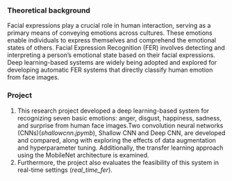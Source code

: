 ### Theoretical background

Facial expressions play a crucial role in human interaction, serving as a primary means of
conveying emotions across cultures. These emotions enable individuals to express themselves
and comprehend the emotional states of others. Facial Expression Recognition (FER) involves
detecting and interpreting a person’s emotional state based on their facial expressions. Deep
learning-based systems are widely being adopted and explored for developing automatic FER
systems that directly classify human emotion from face images.

### Project
1. This research project developed a deep learning-based system for recognizing seven basic emotions: anger, disgust, happiness,
sadness, and surprise from human face images.Two convolution neural networks (CNNs)(*shallowcnn.jpymb*), Shallow CNN and Deep CNN, are developed and
compared, along with exploring the effects of data augmentation and hyperparameter tuning.
Additionally, the transfer learning approach using the MobileNet architecture is examined.
2. Furthermore, the project also evaluates the feasibility of this system in real-time settings (*real_time_fer*).


